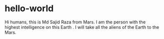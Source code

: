 # hello-world

  Hi humans, this is Md Sajid Raza from Mars. I am the person with 
  the highest intelligence on this Earth . I will take all the aliens of the Earth 
  to the Mars.
